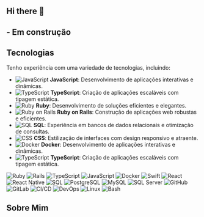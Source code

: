 ## Hi there 👋

## - Em construção 

## Tecnologias

Tenho experiência com uma variedade de tecnologias, incluindo:

- <img src="https://img.icons8.com/?size=35&id=108784&format=png&color=000000" alt="JavaScript" > **JavaScript**: Desenvolvimento de aplicações interativas e dinâmicas. 
- <img src="https://img.icons8.com/?size=35&id=uJM6fQYqDaZK&format=png&color=000000" alt="TypeScript" > **TypeScript**: Criação de aplicações escaláveis com tipagem estática. 
- <img src="https://img.icons8.com/?size=35&id=22189&format=png&color=000000" alt="Ruby"> **Ruby**: Desenvolvimento de soluções eficientes e elegantes. 
- <img src="https://img.icons8.com/?size=50&id=ZMFmFsekpKfY&format=png&color=FFFFFF" alt="Ruby on Rails"> **Ruby on Rails**: Construção de aplicações web robustas e eficientes. 
- <img src="https://img.icons8.com/?size=35&id=107444&format=png&color=000000" alt="SQL" > **SQL**: Experiência em bancos de dados relacionais e otimização de consultas. 
- <img src="https://img.icons8.com/?size=35&id=21278&format=png&color=000000" alt="CSS" > **CSS**: Estilização de interfaces com design responsivo e atraente.
- <img src="https://img.icons8.com/?size=35&id=22813&format=png&color=000000" alt="Docker" > **Docker**: Desenvolvimento de aplicações interativas e dinâmicas. 
- <img src="https://img.icons8.com/?size=35&id=uJM6fQYqDaZK&format=png&color=000000" alt="TypeScript" > **TypeScript**: Criação de aplicações escaláveis com tipagem estática.



![Ruby](https://img.shields.io/badge/Ruby-3.0-red)
![Rails](https://img.shields.io/badge/Rails-7.0-red)
![TypeScript](https://img.shields.io/badge/TypeScript-4.0-blue)
![JavaScript](https://img.shields.io/badge/JavaScript-ES6-yellow)
![Docker](https://img.shields.io/badge/Docker-20.10-blue)
![Swift](https://img.shields.io/badge/Swift-5.3-orange)
![React](https://img.shields.io/badge/React-17.0.2-blue)
![React Native](https://img.shields.io/badge/React%20Native-0.64-blue)
![SQL](https://img.shields.io/badge/SQL-Standard-blue)
![PostgreSQL](https://img.shields.io/badge/PostgreSQL-13-blue)
![MySQL](https://img.shields.io/badge/MySQL-8.0-blue)
![SQL Server](https://img.shields.io/badge/SQL%20Server-2019-blue)
![GitHub](https://img.shields.io/badge/GitHub-Workflow-blue)
![GitLab](https://img.shields.io/badge/GitLab-CI/CD-orange)
![CI/CD](https://img.shields.io/badge/CI%2FCD-Pipeline-blue)
![DevOps](https://img.shields.io/badge/DevOps-Culture-blue)
![Linux](https://img.shields.io/badge/Linux-Ubuntu%2022.04-yellowgreen)
![Bash](https://img.shields.io/badge/Bash-5.0-blue)

## Sobre Mim


<!--
**daniel8486/daniel8486** is a ✨ _special_ ✨ repository because its `README.md` (this file) appears on your GitHub profile.

Here are some ideas to get you started:

- 🔭 I’m currently working on ...
- 🌱 I’m currently learning ...
- 👯 I’m looking to collaborate on ...
- 🤔 I’m looking for help with ...
- 💬 Ask me about ...
- 📫 How to reach me: ...
- 😄 Pronouns: ...
- ⚡ Fun fact: ...
-->

